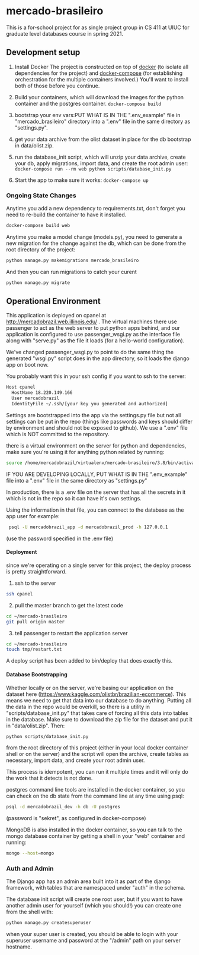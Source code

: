 # mercado-brasileiro

This is a for-school project for as single project group in CS 411 at UIUC for graduate level databases course in spring 2021.

## Development setup

1) Install Docker
The project is constructed on top of [docker](https://docs.docker.com/get-docker/) (to isolate all dependencies
for the project) and [docker-compose](https://docs.docker.com/compose/install/)
(for establishing orchestration for the multiple containers involved.) You'll want to install both
of those before you continue.

2) Build your containers, which will download the images for the python container and the postgres container.
`docker-compose build`

3) bootstrap your env vars:PUT WHAT IS IN THE ".env_example"
file in "mercado_brasileiro" directory into a ".env" file in the same directory as "settings.py".

3) get your data archive from the olist dataset in place
for the db bootstrap in data/olist.zip.

4) run the database_init script, which will unzip
your data archive, create your db, apply migrations,
 import data, and create the root admin user:
`docker-compose run --rm web python scripts/database_init.py`

5) Start the app to make sure it works: `docker-compose up`


### Ongoing State Changes

Anytime you add a new dependency to requirements.txt,
don't forget you need to re-build the container to have it
installed.

```bash
docker-compose build web
```

Anytime you make a model change (models.py), you need to generate a new
migration for the change against the db, which
can be done from the root directory of the project:

```bash
python manage.py makemigrations mercado_brasileiro
```

And then you can run migrations to catch your curent

```bash
python manage.py migrate
```

## Operational Environment

This application is deployed on cpanel at http://mercadobrazil.web.illinois.edu/ .
The virtual machines there use passenger to act as the web server
to put python apps behind, and our application is configured to use
passenger_wsgi.py as the interface file along with "serve.py" as the file
it loads (for a hello-world configuration).

We've changed passenger_wsgi.py to point to do the same thing the generated
"wsgi.py" script does in the app directory, so it loads the django app
on boot now.

You probably want this in your ssh config if you want to ssh to the server:

```bash
Host cpanel
  HostName 18.220.149.166
  User mercadobrazil
  IdentityFile ~/.ssh/[your key you generated and authorized]
```

Settings are bootstrapped into the app via the settings.py file
but not all settings can be put in the repo
(things like passwords and keys should differ by environment
and should not be exposed to github).  We use a ".env" file
which is NOT committed to the repository.

there is a virtual environment on the server for python
and dependencies, make sure you're using it for anything
python related by running:

```bash
source /home/mercadobrazil/virtualenv/mercado-brasileiro/3.8/bin/activate
```

IF YOU ARE DEVELOPING LOCALLY, PUT WHAT IS IN THE ".env_example"
file into a ".env" file in the same directory as "settings.py"

In production, there is a .env file on the server that has
all the secrets in it which is not in the repo so it can have
it's own settings.

Using the information in that file, you can connect to the database
as the app user for example:

```bash
 psql -U mercadobrazil_app -d mercadobrazil_prod -h 127.0.0.1
```
(use the password specified in the .env file)

#### Deployment

since we're operating on a single server for this project, the deploy process is
pretty straightforward.


1) ssh to the server

```bash
ssh cpanel
```

2) pull the master branch to get the latest code
```bash
cd ~/mercado-brasileiro
git pull origin master
```

3) tell passenger to restart the application server
```bash
cd ~/mercado-brasileiro
touch tmp/restart.txt
```

A deploy script has been added to bin/deploy that does exactly this.

#### Database Bootstrapping

Whether locally or on the server, we're basing our application
on the dataset here
(https://www.kaggle.com/olistbr/brazilian-ecommerce).
This means we need to get that data into our database to do
anything.  Putting all the data in the repo would be
overkill, so there is a utility in "scripts/database_init.py"
that takes care of forcing all this data into tables
in the database.  Make sure to download the zip file for
the dataset and put it in "data/olist.zip". Then:

```bash
python scripts/database_init.py
```

from the root directory of this project (either in your local
docker container shell or on the server) and the script will
open the archive, create tables as necessary, import
data, and create your root admin user.

This process is idempotent, you can run it multiple
times and it will only do the work that it detects is not done.

postgres command line tools are installed in the 
docker container, so you can check on the db state
from the command line at any time using psql:

```bash
psql -d mercadobrazil_dev -h db -U postgres
```

(password is "sekret", as configured in docker-compose)

MongoDB is also installed in the docker container,
so you can talk to the mongo database container
by getting a shell in your "web" container and running:

```bash
mongo --host=mongo
```

### Auth and Admin
The Django app has an admin area built into it as part of the django
framework, with tables that are namespaced under "auth" in the schema.

The database init script will create one root user, but if you want
to have another admin user for yourself (which you should!) you can
create one from the shell with:

```bash
python manage.py createsuperuser
```

when your super user is created, you should be able to login
with your superuser username and password at the "/admin"
path on your server hostname.
